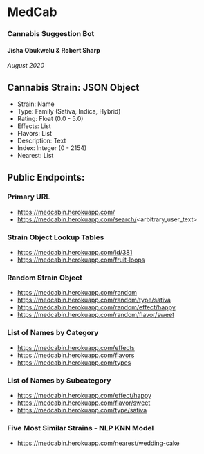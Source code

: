 # MedCab
### Cannabis Suggestion Bot
#### Jisha Obukwelu & Robert Sharp
_August 2020_ 


## Cannabis Strain: JSON Object
- Strain: Name
- Type: Family (Sativa, Indica, Hybrid)
- Rating: Float (0.0 - 5.0)
- Effects: List
- Flavors: List
- Description: Text
- Index: Integer (0 - 2154)
- Nearest: List


## Public Endpoints:

### Primary URL
- https://medcabin.herokuapp.com/
- https://medcabin.herokuapp.com/search/<arbitrary_user_text>

### Strain Object Lookup Tables
- https://medcabin.herokuapp.com/id/381
- https://medcabin.herokuapp.com/fruit-loops

### Random Strain Object
- https://medcabin.herokuapp.com/random
- https://medcabin.herokuapp.com/random/type/sativa
- https://medcabin.herokuapp.com/random/effect/happy
- https://medcabin.herokuapp.com/random/flavor/sweet

### List of Names by Category
- https://medcabin.herokuapp.com/effects
- https://medcabin.herokuapp.com/flavors
- https://medcabin.herokuapp.com/types

### List of Names by Subcategory
- https://medcabin.herokuapp.com/effect/happy
- https://medcabin.herokuapp.com/flavor/sweet
- https://medcabin.herokuapp.com/type/sativa

### Five Most Similar Strains - NLP KNN Model
- https://medcabin.herokuapp.com/nearest/wedding-cake
